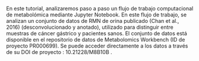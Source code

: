 En este tutorial, analizaremos paso a paso un flujo de trabajo computacional de metabolómica mediante Jupyter Notebook. En este flujo de trabajo, se analizan un conjunto de datos de RMN de orina publicado (Chan et al., 2016) (desconvolucionado y anotado), utilizado para distinguir entre muestras de cáncer gástrico y pacientes sanos. El conjunto de datos está disponible en el repositorio de datos de Metabolomics Workbench (ID de proyecto PR000699). Se puede acceder directamente a los datos a través de su DOI de proyecto : 10.21228/M8B10B .
